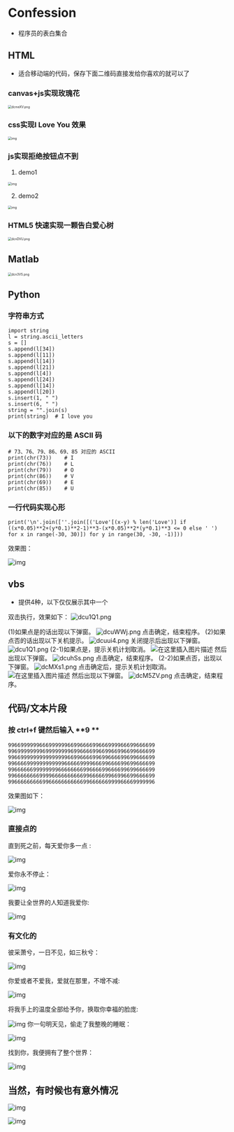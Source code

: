 # Confession

- 程序员的表白集合

## HTML

- 适合移动端的代码，保存下面二维码直接发给你喜欢的就可以了

### canvas+js实现玫瑰花

<img src="https://s1.ax1x.com/2020/08/25/dcmeXV.png" alt="dcmeXV.png" style="zoom:50%;" />

### css实现I Love You 效果

<img src="https://mmbiz.qpic.cn/mmbiz_gif/vqlbVFl5Jn2Gk00ySqvydEPyNfibYHPcHXp9zLBHQQ2HANa0OVzicey9ria2eaLkzEpx93WiaEYFro9hwtsicviaI0ow/640?wx_fmt=gif&amp;tp=webp&amp;wxfrom=5&amp;wx_lazy=1" alt="img" style="zoom:50%;" />

### js实现拒绝按钮点不到

1. demo1

<img src="https://mmbiz.qpic.cn/mmbiz_gif/vqlbVFl5Jn2Gk00ySqvydEPyNfibYHPcHEFbtL3Pwhdll0YdxBDvjnEYuJ2mfPXsiaMfJfzzfLZUXookib8m8picXQ/640?wx_fmt=gif&amp;tp=webp&amp;wxfrom=5&amp;wx_lazy=1" alt="img" style="zoom:50%;" />

2. demo2

<img src="https://mmbiz.qpic.cn/mmbiz_gif/vqlbVFl5Jn2Gk00ySqvydEPyNfibYHPcHbMy0nI6gkaEE16Qg0deY4Yef6V6hBHrtWFD8I93LY7icUfgduoID31g/640?wx_fmt=gif&amp;tp=webp&amp;wxfrom=5&amp;wx_lazy=1" alt="img" style="zoom:50%;" />



### HTML5 快速实现一颗告白爱心树

<img src="https://s1.ax1x.com/2020/08/25/dcnDVU.png" alt="dcnDVU.png" style="zoom:50%;" />

## Matlab

<img src="https://s1.ax1x.com/2020/08/25/dcn3VS.png" alt="dcn3VS.png" style="zoom:50%;" />

## Python

### 字符串方式

```
import string
l = string.ascii_letters
s = []
s.append(l[34])
s.append(l[11])
s.append(l[14])
s.append(l[21])
s.append(l[4])
s.append(l[24])
s.append(l[14])
s.append(l[20])
s.insert(1, " ")
s.insert(6, " ")
string = "".join(s)
print(string)  # I love you
```



### 以下的数字对应的是 ASCII 码

```
# 73、76、79、86、69、85 对应的 ASCII
print(chr(73))    # I
print(chr(76))    # L
print(chr(79))    # O
print(chr(86))    # V
print(chr(69))    # E    
print(chr(85))    # U
```



### 一行代码实现心形

```
print('\n'.join([''.join([('Love'[(x-y) % len('Love')] if ((x*0.05)**2+(y*0.1)**2-1)**3-(x*0.05)**2*(y*0.1)**3 <= 0 else ' ') for x in range(-30, 30)]) for y in range(30, -30, -1)]))
```



效果图：

![img](https://mmbiz.qpic.cn/mmbiz_png/vqlbVFl5Jn2Gk00ySqvydEPyNfibYHPcH8XhZhp3HLicNL4iakXPBDk6vCtbCic9ytmT71sMUicrH8AN0497DtNtyibg/640?wx_fmt=png&tp=webp&wxfrom=5&wx_lazy=1&wx_co=1)

## vbs

- 提供4种，以下仅仅展示其中一个

双击执行，效果如下：
![dcu1Q1.png](https://s1.ax1x.com/2020/08/25/dcu1Q1.png)

(1)如果点是的话出现以下弹窗。
![dcuWWj.png](https://s1.ax1x.com/2020/08/25/dcuWWj.png)
点击确定，结束程序。
(2)如果点否的话出现以下关机提示。
![dcuui4.png](https://s1.ax1x.com/2020/08/25/dcuui4.png)
关闭提示后出现以下弹窗。
![dcu1Q1.png](https://s1.ax1x.com/2020/08/25/dcu1Q1.png)
(2-1)如果点是，提示关机计划取消。
![在这里插入图片描述](https://img-blog.csdnimg.cn/20200430164901824.png)
然后出现以下弹窗。
![dcuhSs.png](https://s1.ax1x.com/2020/08/25/dcuhSs.png)
点击确定，结束程序。
(2-2)如果点否，出现以下弹窗。
![dcMXs1.png](https://s1.ax1x.com/2020/08/25/dcMXs1.png)
点击确定后，提示关机计划取消。
![在这里插入图片描述](https://img-blog.csdnimg.cn/20200430164901824.png)
然后出现以下弹窗。
![dcM5ZV.png](https://s1.ax1x.com/2020/08/25/dcM5ZV.png)
点击确定，结束程序。

## 代码/文本片段

### 按 **ctrl+f** 键然后输入 **9 **

```
99669999996669999996699666699666999966699666699 99699999999699999999699666699669966996699666699 99669999999999999996699666699699666699699666699 99666699999999999966666999966699666699699666699 99666666999999996666666699666699666699699666699 99666666669999666666666699666669966996699666699 99666666666996666666666699666666999966669999996
```

效果图如下：

![img](https://mmbiz.qpic.cn/mmbiz_png/vqlbVFl5Jn2Gk00ySqvydEPyNfibYHPcHoGYNmicwqEhGjyGMACeehK5TNFGYqF1bok23J1ENBgSqEGA49OYvOUw/640?wx_fmt=png&tp=webp&wxfrom=5&wx_lazy=1&wx_co=1)



### 直接点的

直到死之前，每天爱你多一点 :

![img](https://mmbiz.qpic.cn/mmbiz_png/vqlbVFl5Jn2Gk00ySqvydEPyNfibYHPcHkP72WGYyRvpFbb8qhKloVR4ic6ibtiahP9heAs6U1mqSCBIj8WKRsAepA/640?wx_fmt=png&tp=webp&wxfrom=5&wx_lazy=1&wx_co=1)

爱你永不停止：

![img](https://mmbiz.qpic.cn/mmbiz_png/vqlbVFl5Jn2Gk00ySqvydEPyNfibYHPcHsMO3Ficz7lZyCiblWp0pqPvb8CPkgMrbDw3jrSdGEkriaicpmJtpMiaMdgQ/640?wx_fmt=png&tp=webp&wxfrom=5&wx_lazy=1&wx_co=1)

我要让全世界的人知道我爱你:

![img](https://mmbiz.qpic.cn/mmbiz_png/vqlbVFl5Jn2Gk00ySqvydEPyNfibYHPcHq7yDyfI6ENgU9J4sqBuic3FibSbuEWRm4icWtXtRkUUKicNsLQDlw84TIA/640?wx_fmt=png&tp=webp&wxfrom=5&wx_lazy=1&wx_co=1)

### 有文化的

彼采萧兮，一日不见，如三秋兮：

![img](https://mmbiz.qpic.cn/mmbiz_png/vqlbVFl5Jn2Gk00ySqvydEPyNfibYHPcHgh13kAfxuoxEiczxhTK63ZxHZvVghiauydeH8AbHr36JbHIzRwG1rMQg/640?wx_fmt=png&tp=webp&wxfrom=5&wx_lazy=1&wx_co=1)

你爱或者不爱我，爱就在那里，不增不减:

![img](https://mmbiz.qpic.cn/mmbiz_png/vqlbVFl5Jn2Gk00ySqvydEPyNfibYHPcH6L5OrAlLd42fLkIhkicib2Nr6iawhvfYrWMzZmVibWR71OexYWnmXglPkw/640?wx_fmt=png&tp=webp&wxfrom=5&wx_lazy=1&wx_co=1)



将我手上的温度全部给予你，换取你幸福的脸庞:

![img](https://mmbiz.qpic.cn/mmbiz_png/vqlbVFl5Jn2Gk00ySqvydEPyNfibYHPcH5DnxwQmnlobsfP5wBFphia5U5IReWX6PgSRkps5R9ooqBSy4nR9EicMA/640?wx_fmt=png&tp=webp&wxfrom=5&wx_lazy=1&wx_co=1)
你一句明天见，偷走了我整晚的睡眠：

![img](https://mmbiz.qpic.cn/mmbiz_png/vqlbVFl5Jn2Gk00ySqvydEPyNfibYHPcHwIicsbUREGRSvaqc6rZQGRPMlAibSnJo4CdUq7eZA8OxP3icpWicxXhsRw/640?wx_fmt=png&tp=webp&wxfrom=5&wx_lazy=1&wx_co=1)



找到你，我便拥有了整个世界：

![img](https://mmbiz.qpic.cn/mmbiz_png/vqlbVFl5Jn2Gk00ySqvydEPyNfibYHPcHUpLMMcGoMdYFotXWyFbecG2LgrnicVbmDt4FI8z2T3Px1swXtRpT6YA/640?wx_fmt=png&tp=webp&wxfrom=5&wx_lazy=1&wx_co=1)



## 当然，有时候也有意外情况

![img](https://mmbiz.qpic.cn/mmbiz_png/vqlbVFl5Jn2VibeG4MzcaU2OxSM9NEGr7hxjvfz6pO4UAMsxPgFk2VLibgDMTzWAiaoMZASFUQlTviarDSp3lM5HyQ/640?wx_fmt=jpeg&tp=webp&wxfrom=5&wx_lazy=1&wx_co=1)

![img](https://mmbiz.qpic.cn/mmbiz_png/vqlbVFl5Jn2Gk00ySqvydEPyNfibYHPcH447UOfXtQ95vHgWwXk8AjvNqQ7s3h2RYwClNmXzPbicoQoZJlzheGGA/640?wx_fmt=png&tp=webp&wxfrom=5&wx_lazy=1&wx_co=1)
